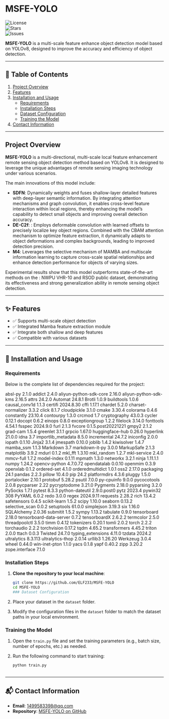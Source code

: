 ﻿
# MSFE-YOLO  

![License](https://img.shields.io/github/license/ELF233/MSFE-YOLO)  
![Stars](https://img.shields.io/github/stars/ELF233/MSFE-YOLO)  
![Issues](https://img.shields.io/github/issues/ELF233/MSFE-YOLO)  

**MSFE-YOLO** is a multi-scale feature enhance object detection model based on YOLOv8, designed to improve the accuracy and efficiency of object detection.  

---  

## 📖 Table of Contents  

1. [Project Overview](#project-overview)  
2. [Features](#features)  
3. [Installation and Usage](#installation-and-usage)  
   - [Requirements](#requirements)  
   - [Installation Steps](#installation-steps)  
   - [Dataset Configuration](#dataset-configuration)  
   - [Training the Model](#training-the-model)  
4. [Contact Information](#contact-information)  

---  

## Project Overview  

**MSFE-YOLO** is a multi-directional, multi-scale local feature enhancement remote sensing object detection method based on YOLOv8. It is designed to leverage the unique advantages of remote sensing imaging technology under various scenarios.  

The main innovations of this model include:  
- **SDFN**: Dynamically weights and fuses shallow-layer detailed features with deep-layer semantic information. By integrating attention mechanisms and graph convolution, it enables cross-level feature interaction within local regions, thereby enhancing the model’s capability to detect small objects and improving overall detection accuracy.  
- **DE-C2f**: : Employs deformable convolution with learned offsets to precisely localize key object regions. Combined with the CBAM attention mechanism to optimize feature extraction, it dynamically adapts to object deformations and complex backgrounds, leading to improved detection precision.  
- **M4**: Leverages the selective mechanism of MAMBA and multiscale information learning to capture cross-scale spatial relationships and enhance detection performance for objects of varying sizes.

Experimental results show that this model  outperforms state-of-the-art methods on the : NWPU VHR-10 and RSOD public dataset, demonstrating its effectiveness and strong generalization ability in remote sensing object detection.  

---  

## ✨ Features  

- ✅ Supports multi-scale object detection  
- ✅ Integrated Mamba feature extraction module  
- ✅ Integrate both shallow and deep features
- ✅ Compatible with various datasets  

---  

## 🚀 Installation and Usage  

### Requirements  

Below is the complete list of dependencies required for the project:  

absl-py                 2.1.0
addict                  2.4.0
aliyun-python-sdk-core  2.16.0
aliyun-python-sdk-kms   2.16.5
attrs                   24.2.0
Automat                 24.8.1
Brotli                  1.0.9
buildtools              1.0.6
causal_conv1d           1.1.3
certifi                 2024.8.30
cffi                    1.17.1
chardet                 5.2.0
charset-normalizer      3.3.2
click                   8.1.7
cloudpickle             3.1.0
cmake                   3.30.4
colorama                0.4.6
constantly              23.10.4
contourpy               1.3.0
crcmod                  1.7
cryptography            43.0.3
cycler                  0.12.1
docopt                  0.6.2
einops                  0.8.0
exceptiongroup          1.2.2
filelock                3.14.0
fonttools               4.54.1
fsspec                  2024.9.0
furl                    2.1.3
fvcore                  0.1.5.post20221221
gmpy2                   2.1.2
grad-cam                1.5.4
greenlet                3.1.1
grpcio                  1.67.0
huggingface-hub         0.26.0
hyperlink               21.0.0
idna                    3.7
importlib_metadata      8.5.0
incremental             24.7.2
iniconfig               2.0.0
iopath                  0.1.10
Jinja2                  3.1.4
jmespath                0.10.0
joblib                  1.4.2
kiwisolver              1.4.7
mamba_ssm               1.1.3
Markdown                3.7
markdown-it-py          3.0.0
MarkupSafe              2.1.3
matplotlib              3.9.2
mdurl                   0.1.2
mkl_fft                 1.3.10
mkl_random              1.2.7
mkl-service             2.4.0
mmcv-full               1.7.2
model-index             0.1.11
mpmath                  1.3.0
networkx                3.2.1
ninja                   1.11.1.1
numpy                   1.24.2
opencv-python           4.7.0.72
opendatalab             0.0.10
openmim                 0.3.9
openxlab                0.1.2
ordered-set             4.1.0
orderedmultidict        1.0.1
oss2                    2.17.0
packaging               24.1
pandas                  2.2.3
pillow                  10.4.0
pip                     24.2
platformdirs            4.3.6
pluggy                  1.5.0
portalocker             2.10.1
protobuf                5.28.2
psutil                  7.0.0
py-cpuinfo              9.0.0
pycocotools             2.0.8
pycparser               2.22
pycryptodome            3.21.0
Pygments                2.18.0
pyparsing               3.2.0
PySocks                 1.7.1
pytest                  8.3.3
python-dateutil         2.9.0.post0
pytz                    2023.4
pywin32                 308
PyYAML                  6.0.2
redo                    3.0.0
regex                   2024.9.11
requests                2.28.2
rich                    13.4.2
safetensors             0.4.5
scikit-learn            1.5.2
scipy                   1.10.0
seaborn                 0.13.2
selective_scan          0.0.2
setuptools              61.0.0
simplejson              3.19.3
six                     1.16.0
SQLAlchemy              2.0.36
submitit                1.5.2
sympy                   1.13.2
tabulate                0.9.0
tensorboard             2.18.0
tensorboard-data-server 0.7.2
tensorboardX            2.6.2.2
termcolor               2.5.0
threadpoolctl           3.5.0
timm                    0.4.12
tokenizers              0.20.1
tomli                   2.0.2
torch                   2.2.2
torchaudio              2.2.2
torchvision             0.17.2
tqdm                    4.65.2
transformers            4.45.2
triton                  2.0.0
ttach                   0.0.3
Twisted                 24.7.0
typing_extensions       4.11.0
tzdata                  2024.2
ultralytics             8.3.113
ultralytics-thop        2.0.14
urllib3                 1.26.20
Werkzeug                3.0.4
wheel                   0.44.0
win-inet-pton           1.1.0
yacs                    0.1.8
yapf                    0.40.2
zipp                    3.20.2
zope.interface          7.1.0


### Installation Steps  

1. **Clone the repository to your local machine**:  

   ```bash  
   git clone https://github.com/ELF233/MSFE-YOLO  
   cd MSFE-YOLO
   ### Dataset Configuration  

1. Place your dataset in the `dataset` folder.  
2. Modify the configuration files in the `dataset` folder to match the dataset paths in your local environment.  

### Training the Model  

1. Open the `train.py` file and set the training parameters (e.g., batch size, number of epochs, etc.) as needed.  
2. Run the following command to start training:  

   ```bash  
   python train.py
  
---  
## 📬 Contact Information

-   **Email**:  [1499583398@qq.com](mailto:1499583398@qq.com)
-   **Repository**:  [MSFE-YOLO on GitHub](https://github.com/ELF233/MSFE-YOLO)
